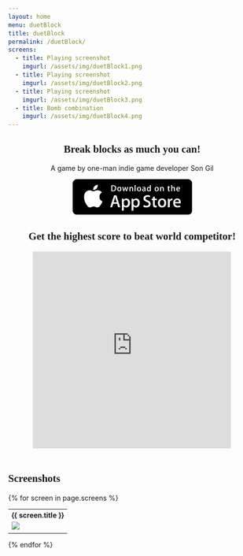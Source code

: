 ```yaml
---
layout: home
menu: duetBlock
title: duetBlock
permalink: /duetBlock/
screens:
  - title: Playing screenshot
    imgurl: /assets/img/duetBlock1.png
  - title: Playing screenshot
    imgurl: /assets/img/duetBlock2.png
  - title: Playing screenshot
    imgurl: /assets/img/duetBlock3.png
  - title: Bomb combination
    imgurl: /assets/img/duetBlock4.png
---
```


<div class="">

  <div style="text-align:center;">
    <h2 style="font-family:HelveticaNeue-CondensedBold, Arial Narrow">Break blocks as much you can!</h2>
    <div>
      <p>A game by one-man indie game developer Son Gil</p>
      <a href="https://itunes.apple.com/us/app/duetblock/id1003050174?mt=8" title="go to appstore">
      <img src="/assets/img/badge_app_store.png" alt="Appstore" />
      </a>
    </div>
    <h2 style="font-family: HelveticaNeue-CondensedBold, Arial Narrow">Get the highest score to beat world competitor!</h2>
    <div class="" style="width:80%;height:400px;display:inline-block;">
		  <iframe style="width:100%;height:100%;" id="video" src="https://www.youtube.com/embed/FRiaFlOtQrs" frameborder="0" allowfullscreen=""></iframe>
	  </div>
  </div>

  <div>&nbsp;</div>
  <h2 style="font-family:HelveticaNeue-CondensedBold, Arial Narrow">Screenshots</h2>
  <div class="one-half-col">
  {% for screen in page.screens %}
    <div>
      <table>
        <tr><th>{{ screen.title }}</th></tr>
        <tr><td><img src="{{ screen.imgurl }}"></td></tr>
      </table>
    </div>
  {% endfor %}
  </div>

</div>
